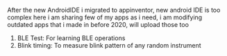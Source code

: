 After the new AndroidIDE i migrated to appinventor, new android IDE is too complex
here i am sharing few of my apps as i need, i am modifying outdated apps that i made in before 2020, will upload those too

1. BLE Test: For learning BLE operations
2. Blink timing: To measure blink pattern of any random instrument
